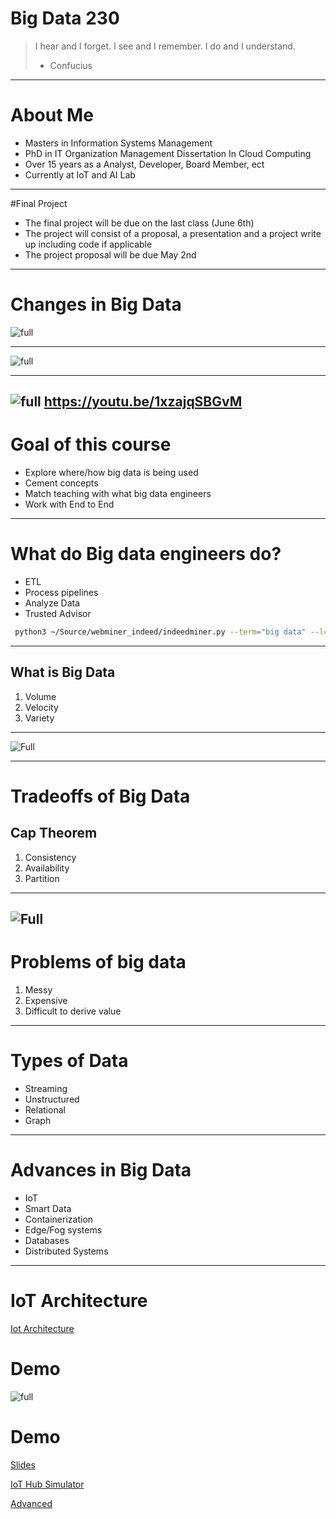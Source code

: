 # Big Data 230

> I hear and I forget. 
> I see and I remember. 
> I do and I understand. 
> - Confucius

---
# About Me

* Masters in Information Systems Management
* PhD in IT Organization Management Dissertation In Cloud Computing
* Over 15 years as a Analyst, Developer, Board Member, ect
* Currently at IoT and AI Lab  

---

#Final Project
* The final project will be due on the last class (June 6th)
* The project will consist of a proposal, a presentation and a project write up including code if applicable
* The project proposal will be due May 2nd

---

# Changes in Big Data
![full](https://microshak.github.io/MicroNotes/Images/Mike/Servers.jpg)

---
![full](https://microshak.github.io/MicroNotes/Images/Mike/ChiMike.jpg)

---
![full](https://microshak.github.io/MicroNotes/Images/Mike/RobotMike.jpg)
https://youtu.be/1xzajqSBGvM
---

# Goal of this course
* Explore where/how big data is being used
*  Cement concepts
*  Match teaching with what big data engineers 
*  Work with End to End 

---
# What do Big data engineers do?
* ETL 
* Process pipelines
* Analyze Data
* Trusted Advisor

```sh
 python3 ~/Source/webminer_indeed/indeedminer.py --term="big data" --l="Seattle, WA" --type="as_ttl" --pages="6"

```

---
## What is Big Data
1. Volume
2. Velocity
3. Variety

---

![Full](https://microshak.github.io/MicroNotes/Images/3-Vs-of-Big-Data.png)

---
# Tradeoffs of Big Data
## Cap Theorem
1. Consistency
2. Availability
3. Partition 

---

![Full](https://microshak.github.io/MicroNotes/Images/Cap.png)
---

# Problems of big data
1. Messy
2. Expensive
3. Difficult to derive value

---

# Types of Data
* Streaming
* Unstructured
* Relational
* Graph

---

# Advances in Big Data
* IoT
* Smart Data
* Containerization
* Edge/Fog systems
* Databases
* Distributed Systems

---
# IoT Architecture
[Iot Architecture](https://microshak.github.io/MicroNotes/Notes.html?path=Azure/IoT/IoT101)


# Demo 
![full](https://microshak.github.io/MicroNotes/Images/week1.png)


# Demo

[Slides](https://microshak.github.io/MicroNotes/Notes.html?path=Azure/IoT/IoT101)

[IoT Hub Simulator](https://azure-samples.github.io/raspberry-pi-web-simulator/#Getstarted)

[Advanced](https://github.com/Azure-Samples/azure-iot-samples-python)


